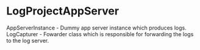 # LogProjectAppServer

AppServerInstance - Dummy app server instance which produces logs.
LogCapturer - Fowarder class which is responsible for forwarding the logs to the log server.
